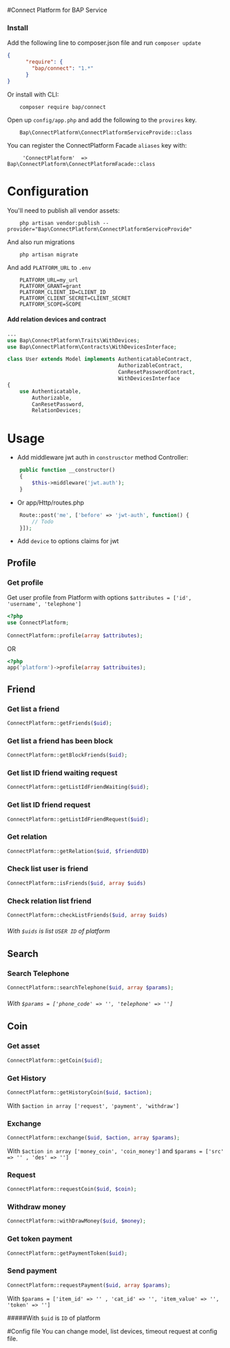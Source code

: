 #Connect Platform for BAP Service
### Install
Add the following line to composer.json file and run `composer update`
```json
{
      "require": {
        "bap/connect": "1.*"
      } 
}
```
Or install with CLI:
```
    composer require bap/connect
```

Open up `config/app.php` and add the following to the `provires` key.
```
    Bap\ConnectPlatform\ConnectPlatformServiceProvide::class
```
You can register the ConnectPlatform Facade `aliases` key with:
```
     'ConnectPlatform'  => Bap\ConnectPlatform\ConnectPlatformFacade::class
```

# Configuration
You'll need to publish all vendor assets:
```
    php artisan vendor:publish --provider="Bap\ConnectPlatform\ConnectPlatformServiceProvide"

```
And also run migrations
```
    php artisan migrate
```

And add `PLATFORM_URL` to `.env`
```
    PLATFORM_URL=my_url
    PLATFORM_GRANT=grant
    PLATFORM_CLIENT_ID=CLIENT_ID
    PLATFORM_CLIENT_SECRET=CLIENT_SECRET
    PLATFORM_SCOPE=SCOPE
```

#### Add relation devices and contract
```php
...
use Bap\ConnectPlatform\Traits\WithDevices;
use Bap\ConnectPlatform\Contracts\WithDevicesInterface;

class User extends Model implements AuthenticatableContract,
                                    AuthorizableContract,
                                    CanResetPasswordContract,
                                    WithDevicesInterface
{
    use Authenticatable,
        Authorizable,
        CanResetPassword,
        RelationDevices;
```

# Usage
* Add middleware jwt auth in `construsctor` method Controller:
```php
    public function __constructor()
    {
        $this->middleware('jwt.auth');
    }
```

* Or app/Http/routes.php
```php
    Route::post('me', ['before' => 'jwt-auth', function() {
        // Todo
    }]);
```

* Add `device` to options claims for jwt

## Profile
### Get profile
Get user profile from Platform with options `$attributes = ['id', 'username', 'telephone']`

```php
<?php
use ConnectPlatform;
   
ConnectPlatform::profile(array $attributes);
```

OR

```php
<?php
app('platform')->profile(array $attribuites);
```

## Friend
### Get list a friend
```php
ConnectPlatform::getFriends($uid);
```

### Get list a friend has been block
```php
ConnectPlatform::getBlockFriends($uid);
```

### Get list ID friend waiting request
```php
ConnectPlatform::getListIdFriendWaiting($uid);
```

### Get list ID friend request 
```php
ConnectPlatform::getListIdFriendRequest($uid);
``````

### Get relation 
```php
ConnectPlatform::getRelation($uid, $friendUID)
``````

### Check list user is friend
```php
ConnectPlatform::isFriends($uid, array $uids)
``````

### Check relation list friend
```php
ConnectPlatform::checkListFriends($uid, array $uids)
``````

###### With `$uids` is list `USER ID` of platform

## Search

### Search Telephone
```php
ConnectPlatform::searchTelephone($uid, array $params);
``````
###### With `$params = ['phone_code' => '', 'telephone' => '']` 

## Coin

### Get asset
```php
ConnectPlatform::getCoin($uid);
``````

### Get History
```php
ConnectPlatform::getHistoryCoin($uid, $action);
``````
With `$action in array ['request', 'payment', 'withdraw']`  

### Exchange
```php
ConnectPlatform::exchange($uid, $action, array $params);
``````
With `$action in array ['money_coin', 'coin_money']` and `$params = ['src' => '' , 'des' => '']`

### Request
```php
ConnectPlatform::requestCoin($uid, $coin);
``````
### Withdraw money
```php
ConnectPlatform::withDrawMoney($uid, $money);
``````
### Get token payment
```php
ConnectPlatform::getPaymentToken($uid);
``````
### Send payment
```php
ConnectPlatform::requestPayment($uid, array $params);
``````
With `$params = ['item_id' => '' , 'cat_id' => '', 'item_value' => '', 'token' => '']`

#####With `$uid` is `ID` of platform


#Config file
You can change model, list devices, timeout request at config file.
